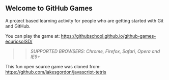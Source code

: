 ## Welcome to GitHub Games

A project based learning activity for people who are getting started with Git and GitHub.

You can play the game at: https://githubschool.github.io/github-games-ecuriosoISD/

>> _*SUPPORTED BROWSERS*: Chrome, Firefox, Safari, Opera and IE9+_

This fun open source game was cloned from: https://github.com/jakesgordon/javascript-tetris

